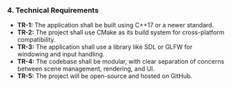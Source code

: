 ### 4. Technical Requirements
* **TR-1:** The application shall be built using C++17 or a newer standard.
* **TR-2:** The project shall use CMake as its build system for cross-platform compatibility.
* **TR-3:** The application shall use a library like SDL or GLFW for windowing and input handling.
* **TR-4:** The codebase shall be modular, with clear separation of concerns between scene management, rendering, and UI.
* **TR-5:** The project will be open-source and hosted on GitHub.
